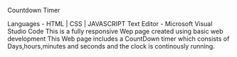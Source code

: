 Countdown Timer

Languages - HTML | CSS | JAVASCRIPT
Text Editor - Microsoft Visual Studio Code
This is a fully responsive Wep page created using basic web development
This Web page includes a CountDown timer which consists of Days,hours,minutes and seconds and the clock is continously running.
